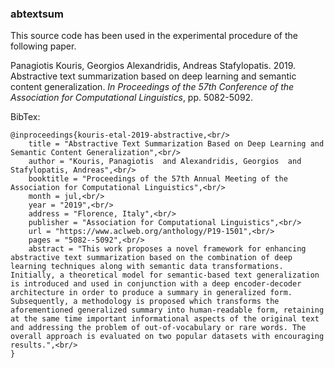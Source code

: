 ### abtextsum
This source code has been used in the experimental procedure of the following paper.

Panagiotis Kouris, Georgios Alexandridis, Andreas Stafylopatis. 2019. Abstractive text summarization based on deep learning and semantic content generalization. _In Proceedings of the 57th Conference of the Association for Computational Linguistics_, pp. 5082-5092.


BibTex:<br/>
```
@inproceedings{kouris-etal-2019-abstractive,<br/>
    title = "Abstractive Text Summarization Based on Deep Learning and Semantic Content Generalization",<br/>
    author = "Kouris, Panagiotis  and Alexandridis, Georgios  and Stafylopatis, Andreas",<br/>
    booktitle = "Proceedings of the 57th Annual Meeting of the Association for Computational Linguistics",<br/>
    month = jul,<br/>
    year = "2019",<br/>
    address = "Florence, Italy",<br/>
    publisher = "Association for Computational Linguistics",<br/>
    url = "https://www.aclweb.org/anthology/P19-1501",<br/>
    pages = "5082--5092",<br/>
    abstract = "This work proposes a novel framework for enhancing abstractive text summarization based on the combination of deep learning techniques along with semantic data transformations. Initially, a theoretical model for semantic-based text generalization is introduced and used in conjunction with a deep encoder-decoder architecture in order to produce a summary in generalized form. Subsequently, a methodology is proposed which transforms the aforementioned generalized summary into human-readable form, retaining at the same time important informational aspects of the original text and addressing the problem of out-of-vocabulary or rare words. The overall approach is evaluated on two popular datasets with encouraging results.",<br/>
}
```
